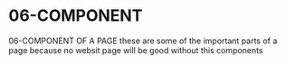 # 06-COMPONENT
06-COMPONENT OF A PAGE
these are some of the important parts of a page
because no websit page will be good without this components
